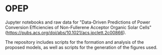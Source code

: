 # OPEP

Jupyter notebooks and raw data for "Data-Driven Predictions of Power Conversion Efficiencies of Non-Fullerene Acceptor Organic Solar Cells" (https://pubs.acs.org/doi/abs/10.1021/acs.jpclett.2c00866).

The repository includes scripts for the formation and analysis of the proposed models, as well as scripts for the generation of the figures used.
